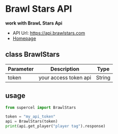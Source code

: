 # Brawl Stars API

**work with BrawL Stars Api**
  * API Url: https://api.brawlstars.com
  * [Homepage](https://developer.brawlstars.com)

## class BrawlStars

| Parameter | Description  |  Type  |
|-----------|--------------|--------|
|  token    | your access token api  | String |
     
## usage
```python
from supercel import BrawlStars

token = "my_api_token"
api = BrawlStars(token)
print(api.get_player("player tag").response)
``` 


